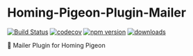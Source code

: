 # Homing-Pigeon-Plugin-Mailer

[![Build Status](https://travis-ci.com/SudoDotDog/Homing-Pigeon-Module-Mailer.svg?branch=master)](https://travis-ci.com/SudoDotDog/Homing-Pigeon-Module-Mailer)
[![codecov](https://codecov.io/gh/SudoDotDog/Homing-Pigeon-Module-Mailer/branch/master/graph/badge.svg)](https://codecov.io/gh/SudoDotDog/Homing-Pigeon-Module-Mailer)
[![npm version](https://badge.fury.io/js/%40homing-pigeon%2Fmodule-mailer.svg)](https://badge.fury.io/js/%40homing-pigeon%2Fmodule-mailer)
[![downloads](https://img.shields.io/npm/dm/@homing-pigeon/module-mailer.svg)](https://www.npmjs.com/package/@homing-pigeon/module-mailer)

:penguin: Mailer Plugin for Homing Pigeon
